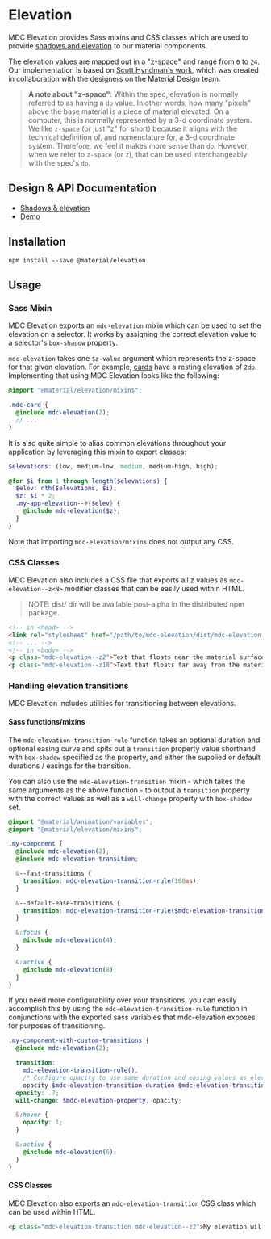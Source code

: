 <!--docs:
title: "Elevation"
layout: detail
section: components
iconId: shadow
path: /catalog/elevation/
-->

# Elevation

MDC Elevation provides Sass mixins and CSS classes which are used to provide [shadows and
elevation](https://material.io/guidelines/what-is-material/elevation-shadows.html) to our material
components.

The elevation values are mapped out in a "z-space" and range from `0` to `24`.
Our implementation is based on [Scott Hyndman's work](http://codepen.io/shyndman/full/ojxmdY/),
which was created in collaboration with the designers on the Material Design team.

> **A note about "z-space"**: Within the spec, elevation is normally referred to as having a `dp`
> value. In other words, how many "pixels" above the base material is a piece of material elevated.
> On a computer, this is normally represented by a 3-d coordinate system. We like `z-space` (or
> just "z" for short) because it aligns with the technical definition of, and nomenclature for,
> a 3-d coordinate system. Therefore, we feel it makes more sense than `dp`. However, when we refer
> to `z-space` (or `z`), that can be used interchangeably with the spec's `dp`.

## Design & API Documentation

<ul class="icon-list">
  <li class="icon-list-item icon-list-item--spec">
    <a href="https://material.io/guidelines/what-is-material/elevation-shadows.html">Shadows & elevation</a>
  </li>
  <li class="icon-list-item icon-list-item--link">
    <a href="https://material-components-web.appspot.com/elevation.html">Demo</a>
  </li>
</ul>

## Installation

```
npm install --save @material/elevation
```

## Usage

### Sass Mixin

MDC Elevation exports an `mdc-elevation` mixin which can be used to set the elevation on a selector.
It works by assigning the correct elevation value to a selector's `box-shadow` property.

`mdc-elevation` takes one `$z-value` argument which represents the z-space for that given elevation. For example, [cards](https://material.io/guidelines/components/cards.html) have a resting elevation of `2dp`. Implementing that using MDC Elevation looks like the following:

```scss
@import "@material/elevation/mixins";

.mdc-card {
  @include mdc-elevation(2);
  // ...
}
```

It is also quite simple to alias common elevations throughout your application by leveraging this
mixin to export classes:

```scss
$elevations: (low, medium-low, medium, medium-high, high);

@for $i from 1 through length($elevations) {
  $elev: nth($elevations, $i);
  $z: $i * 2;
  .my-app-elevation--#{$elev} {
    @include mdc-elevation($z);
  }
}
```

Note that importing `mdc-elevation/mixins` does not output any CSS.

### CSS Classes

MDC Elevation also includes a CSS file that exports all z values as `mdc-elevation--z<N>` modifier
classes that can be easily used within HTML.

> NOTE: dist/ dir will be available post-alpha in the distributed npm package.

```html
<!-- in <head> -->
<link rel="stylesheet" href="/path/to/mdc-elevation/dist/mdc-elevation.css">
<!-- ... -->
<!-- in <body> -->
<p class="mdc-elevation--z2">Text that floats near the material surface</p>
<p class="mdc-elevation--z18">Text that floats far away from the material surface</p>
```

### Handling elevation transitions

MDC Elevation includes utilities for transitioning between elevations.

#### Sass functions/mixins

The `mdc-elevation-transition-rule` function takes an optional duration and optional easing curve and
spits out a `transition` property value shorthand with `box-shadow` specified as the property, and
either the supplied or default durations / easings for the transition.

You can also use the `mdc-elevation-transition` mixin - which takes the same arguments as the above
function - to output a `transition` property with the correct values as well as a `will-change`
property with `box-shadow` set.

```scss
@import "@material/animation/variables";
@import "@material/elevation/mixins";

.my-component {
  @include mdc-elevation(2);
  @include mdc-elevation-transition;

  &--fast-transitions {
    transition: mdc-elevation-transition-rule(180ms);
  }

  &--default-ease-transitions {
    transition: mdc-elevation-transition-rule($mdc-elevation-transition-duration, ease);
  }

  &:focus {
    @include mdc-elevation(4);
  }

  &:active {
    @include mdc-elevation(8);
  }
}
```

If you need more configurability over your transitions, you can easily accomplish this by using
the `mdc-elevation-transition-rule` function in conjunctions with the exported sass variables that
mdc-elevation exposes for purposes of transitioning.

```scss
.my-component-with-custom-transitions {
  @include mdc-elevation(2);

  transition:
    mdc-elevation-transition-rule(),
    /* Configure opacity to use same duration and easing values as elevation */
    opacity $mdc-elevation-transition-duration $mdc-elevation-transition-timing-function;
  opacity: .7;
  will-change: $mdc-elevation-property, opacity;

  &:hover {
    opacity: 1;
  }

  &:active {
    @include mdc-elevation(6);
  }
}
```

#### CSS Classes

MDC Elevation also exports an `mdc-elevation-transition` CSS class which can be used within HTML.

```html
<p class="mdc-elevation-transition mdc-elevation--z2">My elevation will change at some point...</p>
```
